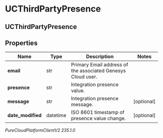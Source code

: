 # UCThirdPartyPresence

## UCThirdPartyPresence

## Properties

|Name | Type | Description | Notes|
|------------ | ------------- | ------------- | -------------|
| **email** | str | Primary Email address of the associated Genesys Cloud user. | |
| **presence** | str | Integration presence value. | |
| **message** | str | Integration presence message. | [optional] |
| **date_modified** | datetime | ISO 8601 timestamp of presence value change. | [optional] |



_PureCloudPlatformClientV2 235.1.0_
